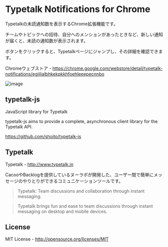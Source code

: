 Typetalk Notifications for Chrome
======================

Typetalkの未読通知数を表示するChrome拡張機能です。

チームやトピックへの招待、自分へのメンションがあったときなど、新しい通知が届くと、未読の通知数が表示されます。

ボタンをクリックすると、Typetalkページにジャンプし、その詳細を確認できます。

Chromeウェブストア - https://chrome.google.com/webstore/detail/typetalk-notifications/egjiljalbhkekpkkhfoehleeepecnnbo

![image](https://raw.github.com/shoito/typetalk-notifications/master/images/640x400_marked.png)

typetalk-js
-----
JavaScript library for Typetalk

typetalk-js aims to provide a complete, asynchronous client library for the Typetalk API.

https://github.com/shoito/typetalk-js

Typetalk
-----
Typetalk - http://www.typetalk.in

CacooやBacklogを提供しているヌーラボが開発した、ユーザー間で簡単にメッセージのやりとりができるコミュニケーションツールです。

> Typetalk: Team discussions and collaboration through instant messaging.

> Typetalk brings fun and ease to team discussions through instant messaging on desktop and mobile devices.

License
-----
MIT License - http://opensource.org/licenses/MIT

